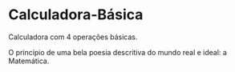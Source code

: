 # Calculadora-Básica
Calculadora com 4 operações básicas.

O princípio de uma bela poesia descritiva do mundo real e ideal: a Matemática.


